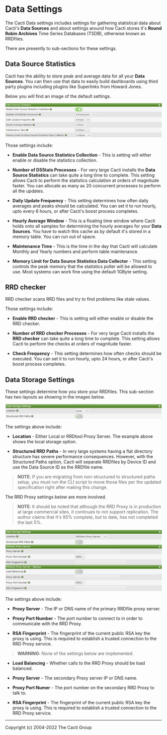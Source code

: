 # Data Settings

The Cacti Data settings includes settings for gathering statistical data
about Cacti's **Data Sources** and about settings around how Cacti
stores it's **Round Robin Archives** Time Series Databases (TSDB),
otherwise known as RRDfiles.

There are presently to sub-sections for these settings.

## Data Source Statistics

Cacti has the ability to store peak and average data for all your
**Data Sources**.  You can then use that data to easily build
dashboards using third party plugins including plugins like
Superlinks from Howard Jones.

Below you will find an image of the default settings.

![Data Source Statistics](images/settings-data-source-statistics.png)

Those settings include:

- **Enable Data Source Statistics Collection** - This is setting
  will either enable or disable the statistics collection.

- **Number of DSStats Processes** - For very large Cacti installs
  the **Data Source Statistics** can take quite a long time to complete.
  This setting allows Cacti to perform the statistics calculation
  at orders of magnitude faster.  You can allocate as many as 20
  concurrent processes to perform all the updates.

- **Daily Update Frequency** - This setting determines how often
  daily averages and peaks should be calculated.  You can set
  it to run hourly, upto every 6 hours, or after Cacti's boost
  process completes.

- **Hourly Average Window** - This is a floating time window where
  Cacti holds onto all samples for determining the hourly averages
  for your **Data Sources**.  You have to watch this cache as by
  default it's stored in a memory table.  You can run out of space.

- **Maintenance Time** - This is the time in the day that Cacti
  will calculate Monthly and Yearly numbers and perform table
  maintenance.

- **Memory Limit for Data Source Statistics Data Collector** - This
  setting controls the peak memory that the statistics poller
  will be allowed to use.  Most systems can work fine using the
  default 1GByte setting.

## RRD checker

RRD checker scans RRD files and try to find problems like stale values.

Those settings include:

- **Enable RRD checker** - This is setting
  will either enable or disable the RRD checker.

- **Number of RRD checker Processes** - For very large Cacti installs
  the **RRD checker** can take quite a long time to complete.
  This setting allows Cacti to perform the checks at orders of magnitude faster. 

- **Check Frequency** - This setting determines how often
  checks should be executed.  You can set
  it to run hourly, upto 24 hours, or after Cacti's boost
  process completes.

## Data Storage Settings

These settings determine how you store your RRDfiles.  This
sub-section has two layouts as showing in the images below.

![Data Storage Local](images/settings-data-local.png)

The settings above include:

- **Location** - Either Local or RRDtool Proxy Server.  The example
  above shows the local storage option.

- **Structured RRD Paths** - In very large systems having a flat
  directory structure has severe performance consequences.  However,
  with the Structured Paths option, Cacti will separate RRDfiles by
  Device ID and use the Data Source ID as the RRDfile name.

> **NOTE**: If you are migrating from non-structured to structured
> paths setup, you must run the CLI script to move those files
> per the updated specification right after making this change.

The RRD Proxy settings below are more involved.

> **NOTE**: It should be noted that although the RRD Proxy is
> in production at large commercial sites, it continues to not
> support replication.  The author claims that it's 95%
> complete, but to date, has not completed the last 5%.

![Data Storage Proxy](images/settings-data-proxy.png)

The settings above include:

- **Proxy Server** - The IP or DNS name of the primary RRDfile proxy
  server.

- **Proxy Port Number** - The port number to connect to in order to
  communicate with the RRD Proxy.

- **RSA Fingerprint** - The fingerprint of the current public RSA
  key the proxy is using.  This is required to establish a trusted
  connection to the RRD Proxy service.

> **WARNING**: None of the settings below are implemented.

- **Load Balancing** - Whether calls to the RRD Proxy should be
  load balanced.

- **Proxy Server** - The secondary Proxy server IP or DNS name.

- **Proxy Port Numer** - The port number on the secondary RRD Proxy
  to talk to.

- **RSA Fingerprint** - The fingerprint of the current public RSA
  key the proxy is using.  This is required to establish a trusted
  connection to the RRD Proxy service.

---
<copy>Copyright (c) 2004-2022 The Cacti Group</copy>
